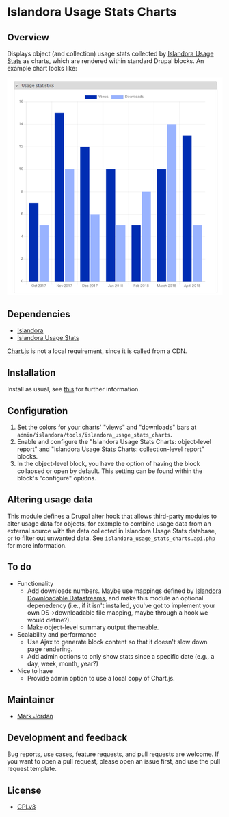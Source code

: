 # Islandora Usage Stats Charts

## Overview

Displays object (and collection) usage stats collected by [Islandora Usage Stats](https://github.com/Islandora/islandora_usage_stats) as charts, which are rendered within standard Drupal blocks. An example chart looks like:

![Example chart](usage_stats_example.png)

## Dependencies

* [Islandora](https://github.com/Islandora/islandora)
* [Islandora Usage Stats](https://github.com/Islandora/islandora_usage_stats)

[Chart.js](http://www.chartjs.org/) is not a local requirement, since it is called from a CDN.

## Installation

Install as usual, see [this](https://drupal.org/documentation/install/modules-themes/modules-7) for further information.

## Configuration

1. Set the colors for your charts' "views" and "downloads" bars at `admin/islandora/tools/islandora_usage_stats_charts`.
1. Enable and configure the "Islandora Usage Stats Charts: object-level report" and "Islandora Usage Stats Charts: collection-level report" blocks.
1. In the object-level block, you have the option of having the block collapsed or open by default. This setting can be found within the block's "configure" options.

## Altering usage data

This module defines a Drupal alter hook that allows third-party modules to alter usage data for objects, for example to combine usage data from an external source with the data collected in Islandora Usage Stats database, or to filter out unwanted data. See `islandora_usage_stats_charts.api.php` for more information.

## To do

* Functionality
  * Add downloads numbers. Maybe use mappings defined by [Islandora Downloadable Datastreams](https://github.com/bondjimbond/islandora_downloadable_datastreams), and make this module an optional depenedency (i.e., if it isn't installed, you've got to implement your own DS->downloadable file mapping, maybe through a hook we would define?).
  * Make object-level summary output themeable.
* Scalability and performance
  * Use Ajax to generate block content so that it doesn't slow down page rendering.
  * Add admin options to only show stats since a specific date (e.g., a day, week, month, year?)
* Nice to have
  * Provide admin option to use a local copy of Chart.js.

## Maintainer

* [Mark Jordan](https://github.com/mjordan)

## Development and feedback

Bug reports, use cases, feature requests, and pull requests are welcome. If you want to open a pull request, please open an issue first, and use the pull request template.

## License

* [GPLv3](http://www.gnu.org/licenses/gpl-3.0.txt)
